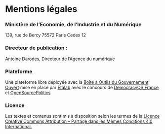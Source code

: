 # Mentions légales

### Ministère de l’Economie, de l’Industrie et du Numérique
139, rue de Bercy
75572 Paris Cedex 12

### Directeur de publication :
Antoine Darodes, Directeur de l’Agence du numérique

### Plateforme
Une plateforme libre déployée avec la [Boîte à Outils du Gouvernement Ouvert](https://ogptoolbox.org/fr/) mise en place par [Etalab](https://www.etalab.gouv.fr/) avec le concours de [DemocracyOS France](http://democracyos.eu/) et [OpenSourcePolitics](http://www.opensourcepolitics.eu/)

### Licence
Les textes et contenus sont mis à disposition selon les termes de la [Licence Creative Commons Attribution – Partage dans les Mêmes Conditions 4.0 International.](https://creativecommons.org/licenses/by-sa/4.0/)
